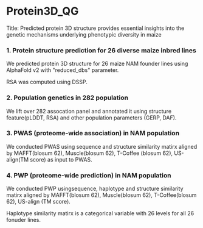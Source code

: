# Protein3D_QG

Title: Predicted protein 3D structure provides essential insights into the genetic mechanisms underlying phenotypic diversity in maize

### 1. Protein structure prediction for 26 diverse maize inbred lines

We predicted protein 3D structure for 26 maize NAM founder lines using AlphaFold v2 with "reduced_dbs" parameter.

RSA was computed using DSSP.


### 2. Population genetics in 282 population

We lift over 282 assocation panel and annotated it using structure feature(pLDDT, RSA) and other population parameters (GERP, DAF).

### 3. PWAS (proteome-wide association) in NAM population

We conducted PWAS using sequence and structure similarity matirx aligned by MAFFT(blosum 62), Muscle(blosum 62), T-Coffee (blosum 62), US-align(TM score) as input to PWAS.


### 4. PWP (proteome-wide prediction) in NAM population 

We conducted PWP usingsequence, haplotype and structure similarity matirx aligned by MAFFT(blosum 62), Muscle(blosum 62), T-Coffee(blosum 62), US-align (TM score).

Haplotype similarity matirx is a categorical variable with 26 levels for all 26 fonuder lines.
